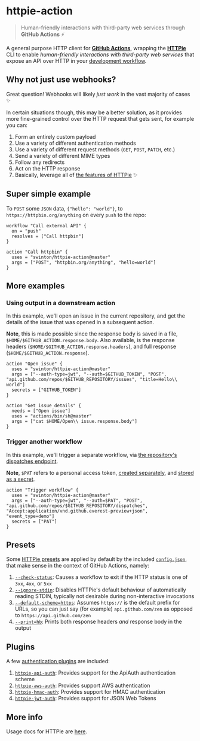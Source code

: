 # httpie-action

> Human-friendly interactions with third-party web services through **GitHub Actions** :zap:

A general purpose HTTP client for [**GitHub Actions**](https://developer.github.com/actions/), wrapping the [**HTTPie**](https://github.com/jakubroztocil/httpie) CLI to enable _human-friendly interactions with third-party web services_ that expose an API over HTTP in your [development workflow](https://developer.github.com/actions/creating-workflows/).

## Why not just use webhooks?

Great question! Webhooks will likely _just work_ in the vast majority of cases :sparkles:

In certain situations though, this may be a better solution, as it provides more fine-grained control over the HTTP request that gets sent, for example you can:

1. Form an entirely custom payload
1. Use a variety of different authentication methods
1. Use a variety of different request methods (`GET`, `POST`, `PATCH`, etc.)
1. Send a variety of different MIME types
1. Follow any redirects
1. Act on the HTTP response
1. Basically, leverage all of [the features of HTTPie](https://github.com/jakubroztocil/httpie/blob/1.0.2/README.rst#main-features) :sparkles:

## Super simple example

To `POST` some `JSON` data, `{"hello": "world"}`, to `https://httpbin.org/anything` on every `push` to the repo:

```hcl
workflow "Call external API" {
  on = "push"
  resolves = ["Call httpbin"]
}

action "Call httpbin" {
  uses = "swinton/httpie-action@master"
  args = ["POST", "httpbin.org/anything", "hello=world"]
}
```

## More examples

### Using output in a downstream action

In this example, we'll open an issue in the current repository, and get the details of the issue that was opened in a subsequent action.

**Note**, this is made possible since the response body is saved in a file, `$HOME/$GITHUB_ACTION.response.body`. Also available, is the response headers (`$HOME/$GITHUB_ACTION.response.headers`), and full response (`$HOME/$GITHUB_ACTION.response`).

```hcl
action "Open issue" {
  uses = "swinton/httpie-action@master"
  args = ["--auth-type=jwt", "--auth=$GITHUB_TOKEN", "POST", "api.github.com/repos/$GITHUB_REPOSITORY/issues", "title=Hello\\ world"]
  secrets = ["GITHUB_TOKEN"]
}

action "Get issue details" {
  needs = ["Open issue"]
  uses = "actions/bin/sh@master"
  args = ["cat $HOME/Open\\ issue.response.body"]
}
```

### Trigger another workflow

In this example, we'll trigger a separate workflow, via [the repository's dispatches endpoint](https://developer.github.com/actions/creating-workflows/triggering-a-repositorydispatch-webhook/#how-to-trigger-the-repositorydispatch-webhook).

**Note**, `$PAT` refers to a personal access token, [created separately](https://help.github.com/articles/creating-a-personal-access-token-for-the-command-line/), and [stored as a secret](https://developer.github.com/actions/creating-workflows/storing-secrets/).

```hcl
action "Trigger workflow" {
  uses = "swinton/httpie-action@master"
  args = ["--auth-type=jwt", "--auth=$PAT", "POST", "api.github.com/repos/$GITHUB_REPOSITORY/dispatches", "Accept:application/vnd.github.everest-preview+json", "event_type=demo"]
  secrets = ["PAT"]
}
```

## Presets

Some [HTTPie presets](https://github.com/jakubroztocil/httpie/blob/1.0.2//README.rst#config) are applied by default by the included [`config.json`](config.json), that make sense in the context of GitHub Actions, namely:

1. [`--check-status`](https://github.com/jakubroztocil/httpie/blob/1.0.2//README.rst#scripting): Causes a workflow to exit if the HTTP status is one of `3xx`, `4xx`, or `5xx`
1. [`--ignore-stdin`](https://github.com/jakubroztocil/httpie/blob/1.0.2//README.rst#best-practices): Disables HTTPie's default behaviour of automatically reading STDIN, typically not desirable during non-interactive invocations
1. [`--default-scheme=https`](https://github.com/jakubroztocil/httpie/blob/1.0.2//README.rst#custom-default-scheme): Assumes `https://` is the default prefix for URLs, so you can just say (for example) `api.github.com/zen` as opposed to `https://api.github.com/zen`
1. [`--print=hb`](https://github.com/jakubroztocil/httpie/blob/1.0.2//README.rst#output-options): Prints both response headers _and_ response body in the output

## Plugins

A few [authentication plugins](https://github.com/jakubroztocil/httpie/blob/1.0.2//README.rst#auth-plugins) are included:

1. [`httpie-api-auth`](https://github.com/pd/httpie-api-auth): Provides support for the ApiAuth authentication scheme
1. [`httpie-aws-auth`](https://github.com/httpie/httpie-aws-auth): Provides support AWS authentication
1. [`httpie-hmac-auth`](https://github.com/guardian/httpie-hmac-auth): Provides support for HMAC authentication
1. [`httpie-jwt-auth`](https://github.com/teracyhq/httpie-jwt-auth): Provides support for JSON Web Tokens

## More info

Usage docs for HTTPie are [here](https://github.com/jakubroztocil/httpie).
